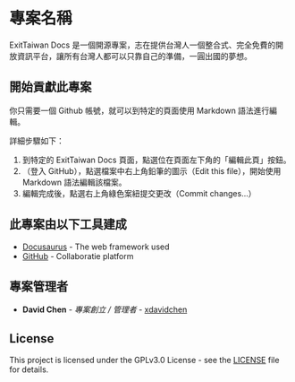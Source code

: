 # 專案名稱

ExitTaiwan Docs 是一個開源專案，志在提供台灣人一個整合式、完全免費的開放資訊平台，讓所有台灣人都可以只靠自己的準備，一圓出國的夢想。

## 開始貢獻此專案

你只需要一個 Github 帳號，就可以到特定的頁面使用 Markdown 語法進行編輯。

詳細步驟如下：
1. 到特定的 ExitTaiwan Docs 頁面，點選位在頁面左下角的「編輯此頁」按鈕。
2. （登入 GitHub），點選檔案中右上角鉛筆的圖示（Edit this file），開始使用 Markdown 語法編輯該檔案。
3. 編輯完成後，點選右上角綠色案紐提交更改（Commit changes...）

## 此專案由以下工具建成

* [Docusaurus](https://docusaurus.io/) - The web framework used
* [GitHub](https://github.com/) - Collaboratie platform

## 專案管理者

* **David Chen** - *專案創立 / 管理者* - [xdavidchen](https://xdavidchen.com/en/)

## License

This project is licensed under the GPLv3.0 License - see the [LICENSE](LICENSE) file for details.
